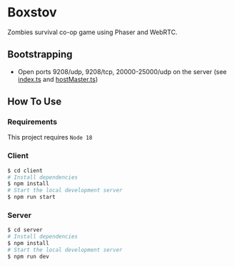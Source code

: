 # Boxstov

Zombies survival co-op game using Phaser and WebRTC.

## Bootstrapping

- Open ports 9208/udp, 9208/tcp, 20000-25000/udp on the server (see [index.ts](server/src/index.ts) and [hostMaster.ts](server/src/gameMaster/hostMaster.ts))

## How To Use

### Requirements

This project requires `Node 18`

### Client

```bash
$ cd client
# Install dependencies
$ npm install
# Start the local development server
$ npm run start
```

### Server

```bash
$ cd server
# Install dependencies
$ npm install
# Start the local development server
$ npm run dev
```
